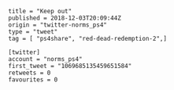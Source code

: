 ```
title = "Keep out"
published = 2018-12-03T20:09:44Z
origin = "twitter-norms_ps4"
type = "tweet"
tag = [ "ps4share", "red-dead-redemption-2",]

[twitter]
account = "norms_ps4"
first_tweet = "1069685135459651584"
retweets = 0
favourites = 0
```

<p class='image'><img src='https://mnf.m17s.net/2018/12/03/DthI9bDWwAAWTqW.jpg' alt=''></p>

